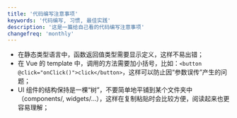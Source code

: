 ```yaml
---
title: '代码编写注意事项'
keywords: '代码编写, 习惯, 最佳实践'
description: '这是一篇给自己看的代码编写注意事项'
changefreq: 'monthly'
---
```


- 在静态类型语言中，函数返回值类型需要显示定义，这样不易出错；
- 在 Vue 的 template 中，调用的方法需要加小括号，比如：`<button @click="onClick()">click</button>`，这样可以防止因“参数误传”产生的问题；
- UI 组件的结构保持是一棵“树”，不要简单地平铺到某个文件夹中（components/, widgets/...），这样在复制粘贴时会比较方便，阅读起来也更容易理解；